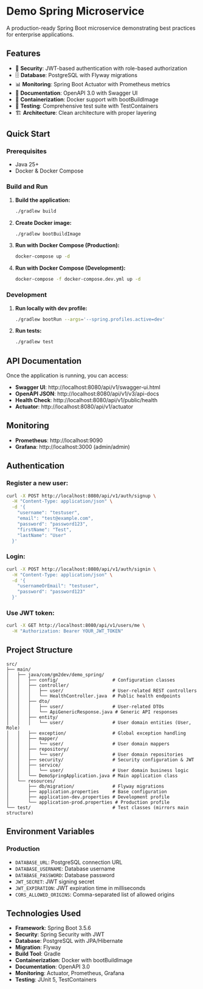 # Demo Spring Microservice

A production-ready Spring Boot microservice demonstrating best practices for enterprise applications.

## Features

- 🔐 **Security**: JWT-based authentication with role-based authorization
- 🗄️ **Database**: PostgreSQL with Flyway migrations
- 📊 **Monitoring**: Spring Boot Actuator with Prometheus metrics
- 📖 **Documentation**: OpenAPI 3.0 with Swagger UI
- 🐳 **Containerization**: Docker support with bootBuildImage
- 🧪 **Testing**: Comprehensive test suite with TestContainers
- 🏗️ **Architecture**: Clean architecture with proper layering

## Quick Start

### Prerequisites

- Java 25+
- Docker & Docker Compose

### Build and Run

1. **Build the application:**
   ```bash
   ./gradlew build
   ```

2. **Create Docker image:**
   ```bash
   ./gradlew bootBuildImage
   ```

3. **Run with Docker Compose (Production):**
   ```bash
   docker-compose up -d
   ```

4. **Run with Docker Compose (Development):**
   ```bash
   docker-compose -f docker-compose.dev.yml up -d
   ```

### Development

1. **Run locally with dev profile:**
   ```bash
   ./gradlew bootRun --args='--spring.profiles.active=dev'
   ```

2. **Run tests:**
   ```bash
   ./gradlew test
   ```

## API Documentation

Once the application is running, you can access:

- **Swagger UI**: http://localhost:8080/api/v1/swagger-ui.html
- **OpenAPI JSON**: http://localhost:8080/api/v1/v3/api-docs
- **Health Check**: http://localhost:8080/api/v1/public/health
- **Actuator**: http://localhost:8080/api/v1/actuator

## Monitoring

- **Prometheus**: http://localhost:9090
- **Grafana**: http://localhost:3000 (admin/admin)

## Authentication

### Register a new user:
```bash
curl -X POST http://localhost:8080/api/v1/auth/signup \
  -H "Content-Type: application/json" \
  -d '{
    "username": "testuser",
    "email": "test@example.com",
    "password": "password123",
    "firstName": "Test",
    "lastName": "User"
  }'
```

### Login:
```bash
curl -X POST http://localhost:8080/api/v1/auth/signin \
  -H "Content-Type: application/json" \
  -d '{
    "usernameOrEmail": "testuser",
    "password": "password123"
  }'
```

### Use JWT token:
```bash
curl -X GET http://localhost:8080/api/v1/users/me \
  -H "Authorization: Bearer YOUR_JWT_TOKEN"
```

## Project Structure

```
src/
├── main/
│   ├── java/com/gm2dev/demo_spring/
│   │   ├── config/                    # Configuration classes
│   │   ├── controller/
│   │   │   ├── user/                  # User-related REST controllers
│   │   │   └── HealthController.java  # Public health endpoints
│   │   ├── dto/
│   │   │   ├── user/                  # User-related DTOs
│   │   │   └── ApiGenericResponse.java # Generic API responses
│   │   ├── entity/
│   │   │   └── user/                  # User domain entities (User, Role)
│   │   ├── exception/                 # Global exception handling
│   │   ├── mapper/
│   │   │   └── user/                  # User domain mappers
│   │   ├── repository/
│   │   │   └── user/                  # User domain repositories
│   │   ├── security/                  # Security configuration & JWT
│   │   ├── service/
│   │   │   └── user/                  # User domain business logic
│   │   └── DemoSpringApplication.java # Main application class
│   └── resources/
│       ├── db/migration/              # Flyway migrations
│       ├── application.properties     # Base configuration
│       ├── application-dev.properties # Development profile
│       └── application-prod.properties # Production profile
└── test/                              # Test classes (mirrors main structure)
```

## Environment Variables

### Production
- `DATABASE_URL`: PostgreSQL connection URL
- `DATABASE_USERNAME`: Database username
- `DATABASE_PASSWORD`: Database password
- `JWT_SECRET`: JWT signing secret
- `JWT_EXPIRATION`: JWT expiration time in milliseconds
- `CORS_ALLOWED_ORIGINS`: Comma-separated list of allowed origins

## Technologies Used

- **Framework**: Spring Boot 3.5.6
- **Security**: Spring Security with JWT
- **Database**: PostgreSQL with JPA/Hibernate
- **Migration**: Flyway
- **Build Tool**: Gradle
- **Containerization**: Docker with bootBuildImage
- **Documentation**: OpenAPI 3.0
- **Monitoring**: Actuator, Prometheus, Grafana
- **Testing**: JUnit 5, TestContainers
